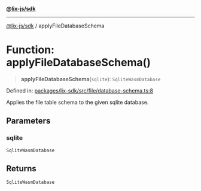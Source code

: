 [**@lix-js/sdk**](../README.md)

***

[@lix-js/sdk](../README.md) / applyFileDatabaseSchema

# Function: applyFileDatabaseSchema()

> **applyFileDatabaseSchema**(`sqlite`): `SqliteWasmDatabase`

Defined in: [packages/lix-sdk/src/file/database-schema.ts:8](https://github.com/opral/monorepo/blob/bc82d6c7272aa8ad8661dcf0fee644d9229ef5eb/packages/lix-sdk/src/file/database-schema.ts#L8)

Applies the file table schema to the given sqlite database.

## Parameters

### sqlite

`SqliteWasmDatabase`

## Returns

`SqliteWasmDatabase`

